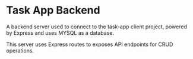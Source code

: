 # Task App Backend

A backend server used to connect to the task-app client project, powered by Express and uses MYSQL as a database.

This server uses Express routes to exposes API endpoints for CRUD operations.